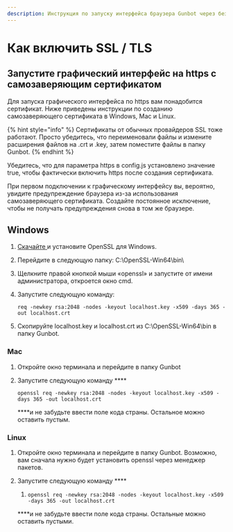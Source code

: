 ```yaml
---
description: Инструкция по запуску интерфейса браузера Gunbot через безопасное соединение.
---
```


# Как включить SSL / TLS

## Запустите графический интерфейс на https с самозаверяющим сертификатом

Для запуска графического интерфейса по https вам понадобится сертификат. Ниже приведены инструкции по созданию самозаверяющего сертификата в Windows, Mac и Linux.

{% hint style="info" %}
Сертификаты от обычных провайдеров SSL тоже работают. Просто убедитесь, что переименовали файлы и измените расширения файлов на .crt и .key, затем поместите файлы в папку Gunbot.
{% endhint %}

Убедитесь, что для параметра https в config.js установлено значение true, чтобы фактически включить https после создания сертификата. 

При первом подключении к графическому интерфейсу вы, вероятно, увидите предупреждение браузера из-за использования самозаверяющего сертификата. Создайте постоянное исключение, чтобы не получать предупреждения снова в том же браузере. 

## Windows

1. [Скачайте ](https://slproweb.com/products/Win32OpenSSL.html)и установите OpenSSL для Windows.
2. Перейдите в следующую папку: C:\OpenSSL-Win64\bin\ 
3. Щелкните правой кнопкой мыши «openssl» и запустите от имени администратора, откроется окно cmd.
4. Запустите следующую команду: 

   `req -newkey rsa:2048 -nodes -keyout localhost.key -x509 -days 365 -out localhost.crt`

5. Скопируйте localhost.key и localhost.crt из C:\OpenSSL-Win64\bin в папку Gunbot.

### **Mac**

1. Откройте окно терминала и перейдите в папку Gunbot
2. Запустите следующую команду  ****

   `openssl req -newkey rsa:2048 -nodes -keyout localhost.key -x509 -days 365 -out localhost.crt`

     ****и не забудьте ввести поле кода страны. Остальное можно оставить пустым.

### **Linux**

1. Откройте окно терминала и перейдите в папку Gunbot. Возможно, вам сначала нужно будет установить openssl через менеджер пакетов.
2. Запустите следующую команду ****

   1. `openssl req -newkey rsa:2048 -nodes -keyout localhost.key -x509 -days 365 -out localhost.crt`

     ****и не забудьте ввести поле кода страны. Остальные можно оставить пустыми.



